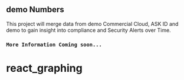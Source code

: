 ## demo Numbers

This project will merge data from demo Commercial Cloud, ASK ID and demo to gain insight into compliance and Security Alerts
over Time.

### `More Information Coming soon...`
# react_graphing
